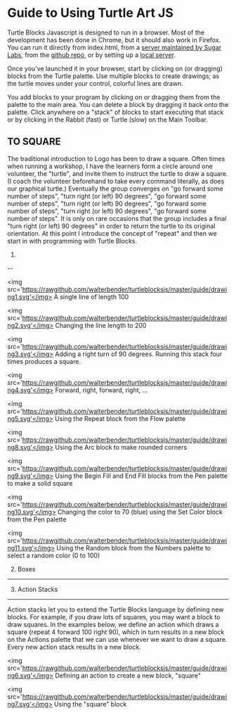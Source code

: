 Guide to Using Turtle Art JS
============================

Turtle Blocks Javascript is designed to run in a browser. Most of the
development has been done in Chrome, but it should also work in
Firefox. You can run it directly from index.html, from a [server
maintained by Sugar Labs](http://turtle.sugarlabs.org), from the
[github
repo](http://rawgit.com/walterbender/turtleblocksjs/master/index.html),
or by setting up a [local
server](https://github.com/walterbender/turtleblocksjs/blob/master/server.md).

Once you've launched it in your browser, start by clicking on (or
dragging) blocks from the Turtle palette. Use multiple blocks to
create drawings; as the turtle moves under your control, colorful
lines are drawn.

You add blocks to your program by clicking on or dragging them from
the palette to the main area. You can delete a block by dragging it
back onto the palette. Click anywhere on a "stack" of blocks to start
executing that stack or by clicking in the Rabbit (fast) or Turtle
(slow) on the Main Toolbar.

TO SQUARE
---------

The traditional introduction to Logo has been to draw a square. Often times when running a workshop, I have the learners form a circle around one volunteer, the "turtle", and invite them to instruct the turtle to draw a square. (I coach the volunteer beforehand to take every command literally, as does our graphical turtle.) Eventually the group converges on "go forward some number of steps", "turn right (or left) 90 degrees", "go forward some number of steps", "turn right (or left) 90 degrees", "go forward some number of steps", "turn right (or left) 90 degrees", "go forward some number of steps". It is only on rare occasions that the group includes a final "turn right (or left) 90 degrees" in order to return the turtle to its original orientation. At this point I introduce the concept of "repeat" and then we start in with programming with Turtle Blocks.

1.
--

<img src='https://rawgithub.com/walterbender/turtleblocksjs/master/guide/drawing1.svg'</img>
A single line of length 100

<img src='https://rawgithub.com/walterbender/turtleblocksjs/master/guide/drawing2.svg'</img>
Changing the line length to 200

<img src='https://rawgithub.com/walterbender/turtleblocksjs/master/guide/drawing3.svg'</img>
Adding a right turn of 90 degrees. Running this stack four times produces a square.

<img src='https://rawgithub.com/walterbender/turtleblocksjs/master/guide/drawing4.svg'</img>
Forward, right, forward, right, ...

<img src='https://rawgithub.com/walterbender/turtleblocksjs/master/guide/drawing5.svg'</img>
Using the Repeat block from the Flow palette

<img src='https://rawgithub.com/walterbender/turtleblocksjs/master/guide/drawing8.svg'</img>
Using the Arc block to make rounded corners

<img src='https://rawgithub.com/walterbender/turtleblocksjs/master/guide/drawing9.svg'</img>
Using the Begin Fill and End Fill blocks from the Pen palette to make a solid square

<img src='https://rawgithub.com/walterbender/turtleblocksjs/master/guide/drawing10.svg'</img>
Changing the color to 70 (blue) using the Set Color block from the Pen palette

<img src='https://rawgithub.com/walterbender/turtleblocksjs/master/guide/drawing11.svg'</img>
Using the Random block from the Numbers palette to select a random color (0 to 100)

2. Boxes
--------


3. Action Stacks
----------------
Action stacks let you to extend the Turtle Blocks language by defining new blocks. For example, if you draw lots of squares, you may want a block to draw squares. In the examples below, we define an action which draws a square (repeat 4 forward 100 right 90), which in turn results in a new block on the Actions palette that we can use whenever we want to draw a square. Every new action stack results in a new block.

<img src='https://rawgithub.com/walterbender/turtleblocksjs/master/guide/drawing6.svg'</img>
Defining an action to create a new block, "square"

<img src='https://rawgithub.com/walterbender/turtleblocksjs/master/guide/drawing7.svg'</img>
Using the "square" block
